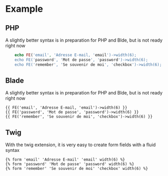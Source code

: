 # Example

## PHP
A slightly better syntax is in preparation for PHP and Blde, but is not ready right now

``` php
    echo FE('email', 'Adresse E-mail, 'email')->width(6);
    echo FE('password', 'Mot de passe', 'password')->width(6);
    echo FE('remember', 'Se souvenir de moi', 'checkbox')->width(6);
```

## Blade
A slightly better syntax is in preparation for PHP and Blde, but is not ready right now

    {{ FE('email', 'Adresse E-mail, 'email')->width(6) }}
    {{ FE('password', 'Mot de passe', 'password')->width(6) }}
    {{ FE('remember', 'Se souvenir de moi', 'checkbox')->width(6) }}

## Twig
With the twig extension, it is very easy to create form fields with a fluid syntax

    {% form 'email' 'Adresse E-mail' 'email' width(6) %}
    {% form 'password' 'Mot de passe' 'password' width(6) %}
    {% form 'remember' 'Se souvenir de moi' 'checkbox' width(6) %}